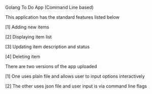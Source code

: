 Golang To Do App (Command Line based)

This application has the standard features listed below 

[1] Adding new items

[2] Displaying item list

[3] Updating item description and status

[4] Deleting item

There are two versions of the app uploaded

[1] One uses plain file and allows user to input options interactively

[2] The other uses json file and user input is via command line flags

